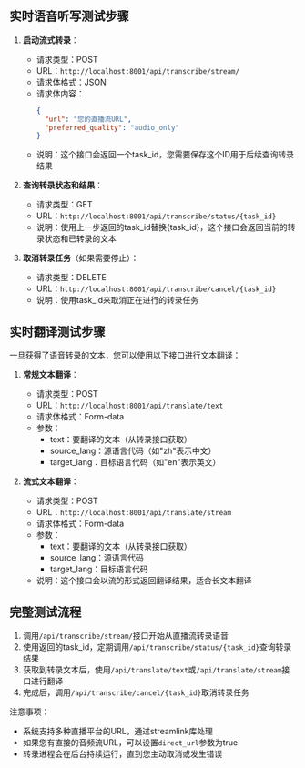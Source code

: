 ## 实时语音听写测试步骤

1. **启动流式转录**：
   
   - 请求类型：POST
   - URL：`http://localhost:8001/api/transcribe/stream/`
   - 请求体格式：JSON
   - 请求体内容：
     ```json
     {
       "url": "您的直播流URL",
       "preferred_quality": "audio_only"
     }
     ```
   - 说明：这个接口会返回一个task_id，您需要保存这个ID用于后续查询转录结果

2. **查询转录状态和结果**：
   
   - 请求类型：GET
   - URL：`http://localhost:8001/api/transcribe/status/{task_id}`
   - 说明：使用上一步返回的task_id替换{task_id}，这个接口会返回当前的转录状态和已转录的文本

3. **取消转录任务**（如果需要停止）：
   
   - 请求类型：DELETE
   - URL：`http://localhost:8001/api/transcribe/cancel/{task_id}`
   - 说明：使用task_id来取消正在进行的转录任务

## 实时翻译测试步骤

一旦获得了语音转录的文本，您可以使用以下接口进行文本翻译：

1. **常规文本翻译**：
   
   - 请求类型：POST
   - URL：`http://localhost:8001/api/translate/text`
   - 请求体格式：Form-data
   - 参数：
     - text：要翻译的文本（从转录接口获取）
     - source_lang：源语言代码（如"zh"表示中文）
     - target_lang：目标语言代码（如"en"表示英文）

2. **流式文本翻译**：
   
   - 请求类型：POST
   - URL：`http://localhost:8001/api/translate/stream`
   - 请求体格式：Form-data
   - 参数：
     - text：要翻译的文本（从转录接口获取）
     - source_lang：源语言代码
     - target_lang：目标语言代码
   - 说明：这个接口会以流的形式返回翻译结果，适合长文本翻译

## 完整测试流程

1. 调用`/api/transcribe/stream/`接口开始从直播流转录语音
2. 使用返回的task_id，定期调用`/api/transcribe/status/{task_id}`查询转录结果
3. 获取到转录文本后，使用`/api/translate/text`或`/api/translate/stream`接口进行翻译
4. 完成后，调用`/api/transcribe/cancel/{task_id}`取消转录任务

注意事项：
- 系统支持多种直播平台的URL，通过streamlink库处理
- 如果您有直接的音频流URL，可以设置`direct_url`参数为true
- 转录进程会在后台持续运行，直到您主动取消或发生错误
